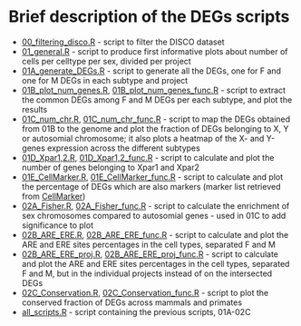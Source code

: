 # Brief description of the DEGs scripts

* [00_filtering_disco.R](DEGs/00_filtering_R) - script to filter the DISCO dataset
* [01_general.R](DEGs/01_general.R) - script to produce first informative plots about number of cells per celltype per sex, divided per project
* [01A_generate_DEGs.R](DEGs/01A_generate_DEGs.R) - script  to generate all the DEGs, one for F and one for M DEGs in each subtype and project
* [01B_plot_num_genes.R](DEGs/01B_plot_num_genes.R), [01B_plot_num_genes_func.R](DEGs/01B_plot_num_genes_func.R) - script to extract the common DEGs among F and M DEGs per each subtype, and plot the results
* [01C_num_chr.R](DEGs/01C_num_chr.R), [01C_num_chr_func.R](DEGs/01C_num_chr_func.R) - script to map the DEGs obtained from 01B to the genome and plot the fraction of DEGs belonging to X, Y or autosomial chromosome; it also plots a heatmap of the X- and Y-genes expression across the different subtypes
* [01D_Xpar1,2.R](DEGs/01D_Xpar1,2.R), [01D_Xpar1,2_func.R](DEGs/01D_Xpar1,2_func.R) - script to calculate and plot the number of genes belonging to Xpar1 and Xpar2
* [01E_CellMarker.R](DEGs/01E_CellMarker.R), [01E_CellMarker_func.R](DEGs/01E_CellMarker_func.R) - script to calculate and plot the percentage of DEGs which are also markers (marker list retrieved from [CellMarker](http://bio-bigdata.hrbmu.edu.cn/CellMarker/))
* [02A_Fisher.R](DEGs/02A_Fisher.R), [02A_Fisher_func.R](DEGs/02A_Fisher_func.R) - script to calculate the enrichment of sex chromosomes compared to autosomial genes - used in 01C to add significance to plot
* [02B_ARE_ERE.R](DEGs/02B_ARE_ERE.R), [02B_ARE_ERE_func.R](DEGs/02B_ARE_ERE_func.R) - script to calculate and plot the ARE and ERE sites percentages in the cell types, separated F and M
* [02B_ARE_ERE_proj.R](DEGs/02B_ARE_ERE_proj.R), [02B_ARE_ERE_proj_func.R](DEGs/02B_ARE_ERE_proj_func.R) - script to calculate and plot the ARE and ERE sites percentages in the cell types, separated F and M, but in the individual projects instead of on the intersected DEGs
* [02C_Conservation.R](DEGs/02C_Conservation.R), [02C_Conservation_func.R](DEGs/02C_Conservation_func.R) - script to plot the conserved fraction of DEGs across mammals and primates
* [all_scripts.R](DEGs/all_scripts.R) - script containing the previous scripts, 01A-02C
